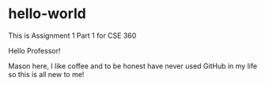 # hello-world
This is Assignment 1 Part 1 for CSE 360


Hello Professor!

Mason here, I like coffee and to be honest have never used GitHub in my life so this is all new to me!
